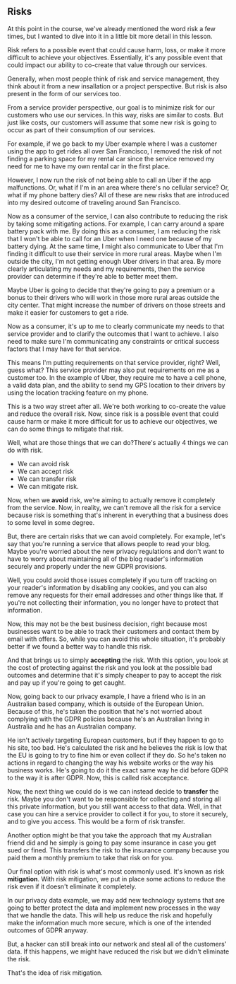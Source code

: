 ## Risks

At this point in the course, we've already mentioned the word risk a few times, but I wanted to dive into it in a little bit more detail in this lesson.

Risk refers to a possible event that could cause harm, loss, or make it more difficult to achieve your objectives. Essentially, it's any possible event that could impact our ability to co-create that value through our services.

Generally, when most people think of risk and service management, they think about it from a new insallation or a project perspective. But risk is also present in the form of our services too.

From a service provider perspective, our goal is to minimize risk for our customers who use our services. In this way, risks are similar to costs. But just like costs, our customers will assume that some new risk is going to occur as part of their consumption of our services.

For example, if we go back to my Uber example where I was a customer using the app to get rides all over San Francisco, I removed the risk of not finding a parking space for my rental car since the service removed my need for me to have my own rental car in the first place.

However, I now run the risk of not being able to call an Uber if the app malfunctions. Or, what if I'm in an area where there's no cellular service? Or, what if my phone battery dies? All of these are new risks that are introduced into my desired outcome of traveling around San Francisco.

Now as a consumer of the service, I can also contribute to reducing the risk by taking some mitigating actions. For example, I can carry around a spare battery pack with me. By doing this as a consumer, I am reducing the risk that I won't be able to call for an Uber when I need one because of my battery dying. At the same time, I might also communicate to Uber that I'm finding it difficult to use their service in more rural areas. Maybe when I'm outside the city, I'm not getting enough Uber drivers in that area. By more clearly articulating my needs and my requirements, then the service provider can determine if they're able to better meet them.

Maybe Uber is going to decide that they're going to pay a premium or a bonus to their drivers who will work in those more rural areas outside the city center. That might increase the number of drivers on those streets and make it easier for customers to get a ride.

Now as a consumer, it's up to me to clearly communicate my needs to that service provider and to clarify the outcomes that I want to achieve. I also need to make sure I'm communicating any constraints or critical success factors that I may have for that service. 

This means I'm putting requirements on that service provider, right? Well, guess what? This service provider may also put requirements on me as a customer too. In the example of Uber, they require me to have a cell phone, a valid data plan, and the ability to send my GPS location to their drivers by using the location tracking feature on my phone.

This is a two way street after all. We're both working to co-create the value and reduce the overall risk. Now, since risk is a possible event that could cause harm or make it more difficult for us to achieve our objectives, we can do some things to mitigate that risk.

Well, what are those things that we can do?There's actually 4 things we can do with risk.

* We can avoid risk
* We can accept risk
* We can transfer risk
* We can mitigate risk.

Now, when we __avoid__ risk, we're aiming to actually remove it completely from the service. Now, in reality, we can't remove all the risk for a service because risk is something that's inherent in everything that a business does to some level in some degree.

But, there are certain risks that we can avoid completely. For example, let's say that you're running a service that allows people to read your blog. Maybe you're worried about the new privacy regulations and don't want to have to worry about maintaining all of the blog reader's information securely and properly under the new GDPR provisions.

Well, you could avoid those issues completely if you turn off tracking on your reader's information by disabling any cookies, and you can also remove any requests for their email addresses and other things like that. If you're not collecting their information, you no longer have to protect that information.

Now, this may not be the best business decision, right because most businesses want to be able to track their customers and contact them by email with offers. So, while you can avoid this whole situation, it's probably better if we found a better way to handle this risk.

And that brings us to simply __accepting__ the risk. With this option, you look at the cost of protecting against the risk and you look at the possible bad outcomes and determine that it's simply cheaper to pay to accept the risk and pay up if you're going to get caught.

Now, going back to our privacy example, I have a friend who is in an Australian based company, which is outside of the European Union. Because of this, he's taken the position that he's not worried about complying with the GDPR policies because he's an Australian living in Australia and he has an Australian company.

He isn't actively targeting European customers, but if they happen to go to his site, too bad. He's calculated the risk and he believes the risk is low that the EU is going to try to fine him or even collect if they do. So he's taken no actions in regard to changing the way his website works or the way his business works. He's going to do it the exact same way he did before GDPR to the way it is after GDPR. Now, this is called risk acceptance.

Now, the next thing we could do is we can instead decide to __transfer__ the risk. Maybe you don't want to be responsible for collecting and storing all this private information, but you still want access to that data. Well, in that case you can hire a service provider to collect it for you, to store it securely, and to give you access. This would be a form of risk transfer. 

Another option might be that you take the approach that my Australian friend did and he simply is going to pay some insurance in case you get sued or fined. This transfers the risk to the insurance company because you paid them a monthly premium to take that risk on for you. 

Our final option with risk is what's most commonly used. It's known as risk __mitigation__. With risk mitigation, we put in place some actions to reduce the risk even if it doesn't eliminate it completely.

In our privacy data example, we may add new technology systems that are going to better protect the data and implement new processes in the way that we handle the data. This will help us reduce the risk and hopefully make the information much more secure, which is one of the intended outcomes of GDPR anyway.

But, a hacker can still break into our network and steal all of the customers' data. If this happens, we might have reduced the risk but we didn't eliminate the risk.

That's the idea of risk mitigation.